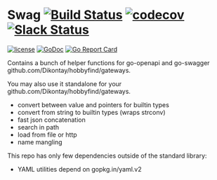 # Swag [![Build Status](https://travis-ci.org/go-openapi/swag.svg?branch=master)](https://travis-ci.org/go-openapi/swag) [![codecov](https://codecov.io/gh/go-openapi/swag/branch/master/graph/badge.svg)](https://codecov.io/gh/go-openapi/swag) [![Slack Status](https://slackin.goswagger.io/badge.svg)](https://slackin.goswagger.io)

[![license](http://img.shields.io/badge/license-Apache%20v2-orange.svg)](https://raw.githubusercontent.com/go-openapi/swag/master/LICENSE)
[![GoDoc](https://godoc.org/github.com/go-openapi/swag?status.svg)](http://godoc.org/github.com/go-openapi/swag)
[![Go Report Card](https://goreportcard.com/badge/github.com/go-openapi/swag)](https://goreportcard.com/report/github.com/go-openapi/swag)

Contains a bunch of helper functions for go-openapi and go-swagger github.com/Dikontay/hobbyfind/gateways.

You may also use it standalone for your github.com/Dikontay/hobbyfind/gateways.

* convert between value and pointers for builtin types
* convert from string to builtin types (wraps strconv)
* fast json concatenation
* search in path
* load from file or http
* name mangling


This repo has only few dependencies outside of the standard library:

* YAML utilities depend on gopkg.in/yaml.v2
